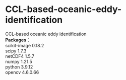 # CCL-based-oceanic-eddy-identification
CCL-based oceanic eddy identification  
**Packages**：  
scikit-image 0.18.2  
scipy 1.7.3  
netCDF4 1.5.7  
numpy 1.21.5  
python 3.9.12  
opencv 4.6.0.66  
